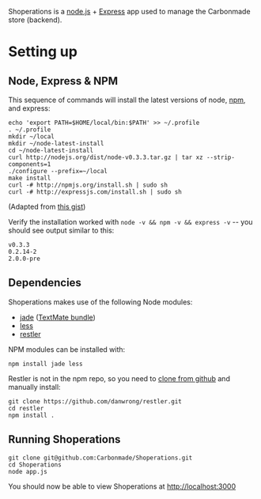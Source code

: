 Shoperations is a [node.js](http://nodejs.org/) + [Express](http://nodejs.org/) app used to manage the Carbonmade store (backend).

# Setting up

## Node, Express & NPM

This sequence of commands will install the latest versions of node, [npm](https://github.com/isaacs/npm), and express:

    echo 'export PATH=$HOME/local/bin:$PATH' >> ~/.profile
    . ~/.profile
    mkdir ~/local
    mkdir ~/node-latest-install
    cd ~/node-latest-install
    curl http://nodejs.org/dist/node-v0.3.3.tar.gz | tar xz --strip-components=1
    ./configure --prefix=~/local
    make install
    curl -# http://npmjs.org/install.sh | sudo sh
    curl -# http://expressjs.com/install.sh | sudo sh

(Adapted from [this gist](https://gist.github.com/579814#file_node_and_npm_in_30_seconds.sh))

Verify the installation worked with `node -v && npm -v && express -v` -- you should see output similar to this:

    v0.3.3
    0.2.14-2
    2.0.0-pre

## Dependencies

Shoperations makes use of the following Node modules:

* [jade](http://jade-lang.com/) ([TextMate bundle](https://github.com/miksago/jade-tmbundle))
* [less](http://lesscss.org/)
* [restler](https://github.com/danwrong/restler)

NPM modules can be installed with:

    npm install jade less
    
Restler is not in the npm repo, so you need to [clone from github](https://github.com/danwrong/restler) and manually install:

    git clone https://github.com/danwrong/restler.git
    cd restler
    npm install .
    
## Running Shoperations

    git clone git@github.com:Carbonmade/Shoperations.git
    cd Shoperations
    node app.js
    
You should now be able to view Shoperations at [http://localhost:3000](http://localhost:3000)
